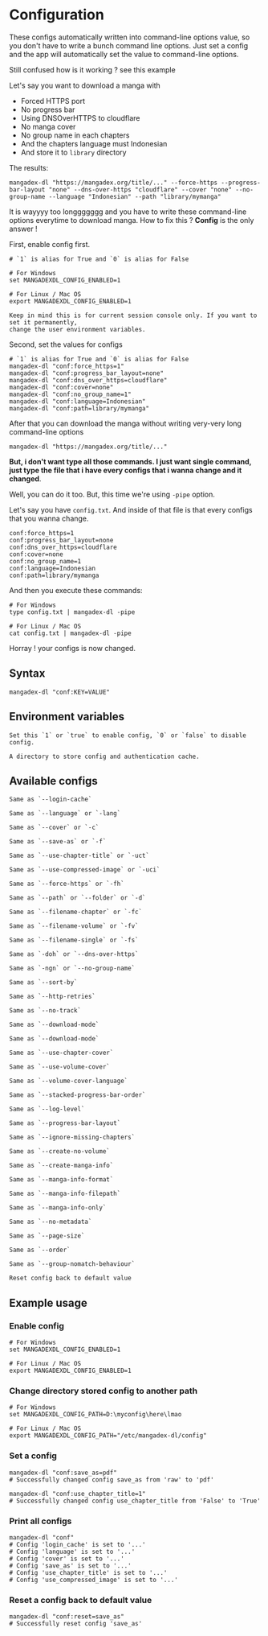 # Configuration

These configs automatically written into command-line options value,
so you don't have to write a bunch command line options. 
Just set a config and the app will automatically set the value to command-line options.

Still confused how is it working ? see this example

Let's say you want to download a manga with

- Forced HTTPS port
- No progress bar
- Using DNSOverHTTPS to cloudflare
- No manga cover
- No group name in each chapters
- And the chapters language must Indonesian
- And store it to `library` directory

The results:

```shell
mangadex-dl "https://mangadex.org/title/..." --force-https --progress-bar-layout "none" --dns-over-https "cloudflare" --cover "none" --no-group-name --language "Indonesian" --path "library/mymanga"
```

It is wayyyy too longgggggg and you have to write these command-line options everytime to download manga. 
How to fix this ? **Config** is the only answer !

First, enable config first.

```shell
# `1` is alias for True and `0` is alias for False

# For Windows
set MANGADEXDL_CONFIG_ENABLED=1

# For Linux / Mac OS
export MANGADEXDL_CONFIG_ENABLED=1
```

```{note}
Keep in mind this is for current session console only. If you want to set it permanently, 
change the user environment variables.
```

Second, set the values for configs

```shell
# `1` is alias for True and `0` is alias for False
mangadex-dl "conf:force_https=1"
mangadex-dl "conf:progress_bar_layout=none"
mangadex-dl "conf:dns_over_https=cloudflare"
mangadex-dl "conf:cover=none"
mangadex-dl "conf:no_group_name=1"
mangadex-dl "conf:language=Indonesian"
mangadex-dl "conf:path=library/mymanga"
```

After that you can download the manga without writing very-very long command-line options

```shell
mangadex-dl "https://mangadex.org/title/..."
```

**But, i don't want type all those commands. I just want single command, 
just type the file that i have every configs that i wanna change and it changed**.

Well, you can do it too. But, this time we're using `-pipe` option.

Let's say you have `config.txt`. And inside of that file is that every configs that you wanna change.

```shell
conf:force_https=1
conf:progress_bar_layout=none
conf:dns_over_https=cloudflare
conf:cover=none
conf:no_group_name=1
conf:language=Indonesian
conf:path=library/mymanga
```

And then you execute these commands:

```shell
# For Windows
type config.txt | mangadex-dl -pipe

# For Linux / Mac OS
cat config.txt | mangadex-dl -pipe
```

Horray ! your configs is now changed.

## Syntax

```shell
mangadex-dl "conf:KEY=VALUE"
```

## Environment variables

```{option} MANGADEXDL_CONFIG_ENABLED [1 or 0, true or false]
Set this `1` or `true` to enable config, `0` or `false` to disable config.
```

```{option} MANGADEXDL_CONFIG_PATH
A directory to store config and authentication cache.
```

## Available configs

```{option} login_cache [1 or 0, true or false]
Same as `--login-cache`
```

```{option} language
Same as `--language` or `-lang`
```

```{option} cover
Same as `--cover` or `-c`
```

```{option} save_as
Same as `--save-as` or `-f`
```

```{option} use_chapter_title [1 or 0, true or false]
Same as `--use-chapter-title` or `-uct`
```

```{option} use_compressed_image [1 or 0, true or false]
Same as `--use-compressed-image` or `-uci`
```

```{option} force_https [1 or 0, true or false]
Same as `--force-https` or `-fh`
```

```{option} path
Same as `--path` or `--folder` or `-d`
```

```{option} filename_chapter
Same as `--filename-chapter` or `-fc`
```

```{option} filename_volume
Same as `--filename-volume` or `-fv`
```

```{option} filename_single
Same as `--filename-single` or `-fs`
```

```{option} dns_over_https
Same as `-doh` or `--dns-over-https`
```

```{option} no_group_name
Same as `-ngn` or `--no-group-name`
```

```{option} sort_by
Same as `--sort-by`
```

```{option} http_retries
Same as `--http-retries`
```

```{option} no_track
Same as `--no-track`
```

```{option} download_mode
Same as `--download-mode` 
```

```{option} download_mode
Same as `--download-mode`
```

```{option} use_chapter_cover [1 or 0, true or false]
Same as `--use-chapter-cover`
```

```{option} use_volume_cover [1 or 0, true or false]
Same as `--use-volume-cover`
```

```{option} volume_cover_language
Same as `--volume-cover-language`
```

```{option} stacked_progress_bar_order
Same as `--stacked-progress-bar-order`
```

```{option} log_level
Same as `--log-level`
```

```{option} progress_bar_layout
Same as `--progress-bar-layout`
```

```{option} ignore_missing_chapters [1 or 0, true or false]
Same as `--ignore-missing-chapters`
```

```{option} create_no_volume [1 or 0, true or false]
Same as `--create-no-volume`
```

```{option} create_manga_info [1 or 0, true or false]
Same as `--create-manga-info`
```

```{option} manga_info_format
Same as `--manga-info-format`
```

```{option} manga_info_filepath
Same as `--manga-info-filepath`
```

```{option} manga_info_only [1 or 0, true or false]
Same as `--manga-info-only`
```

```{option} no_metadata [1 or 0, true or false]
Same as `--no-metadata`
```

```{option} page_size
Same as `--page-size`
```

```{option} order
Same as `--order`
```

```{option} group_nomatch_behaviour
Same as `--group-nomatch-behaviour`
```

```{option} reset [config]
Reset config back to default value
```

## Example usage

### Enable config

```shell
# For Windows
set MANGADEXDL_CONFIG_ENABLED=1

# For Linux / Mac OS
export MANGADEXDL_CONFIG_ENABLED=1
```

### Change directory stored config to another path

```shell
# For Windows
set MANGADEXDL_CONFIG_PATH=D:\myconfig\here\lmao

# For Linux / Mac OS
export MANGADEXDL_CONFIG_PATH="/etc/mangadex-dl/config"
```

### Set a config

```shell
mangadex-dl "conf:save_as=pdf"
# Successfully changed config save_as from 'raw' to 'pdf'

mangadex-dl "conf:use_chapter_title=1"
# Successfully changed config use_chapter_title from 'False' to 'True'
```

### Print all configs

```shell
mangadex-dl "conf"
# Config 'login_cache' is set to '...'
# Config 'language' is set to '...'
# Config 'cover' is set to '...'
# Config 'save_as' is set to '...'
# Config 'use_chapter_title' is set to '...'
# Config 'use_compressed_image' is set to '...'
```

### Reset a config back to default value

```shell
mangadex-dl "conf:reset=save_as"
# Successfully reset config 'save_as'
```
